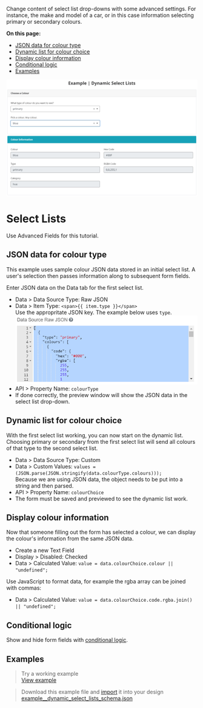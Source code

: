 Change content of select list drop-downs with some advanced settings. For instance, the make and model of a car, or in this case information selecting primary or secondary colours.

**On this page:**
* [JSON data for colour type](#JSON-data-for-colour-type)
* [Dynamic list for colour choice](#Dynamic-list-for-colour-choice)
* [Display colour information](#Display-colour-information)
* [Conditional logic](#Conditional-logic)
* [Examples](#examples)

![](images/dynamic_example.png)

# Select Lists
Use Advanced Fields for this tutorial.

## JSON data for colour type
This example uses sample colour JSON data stored in an initial select list. A user's selection then passes information along to subsequent form fields. 

Enter JSON data on the Data tab for the first select list. 
* Data > Data Source Type: Raw JSON
* Data > Item Type: `<span>{{ item.type }}</span>`<br>Use the appropritate JSON key. The example below uses `type`.<br>![](images/dynamic_json.png)
* API > Property Name: `colourType`
* If done correctly, the preview window will show the JSON data in the select list drop-down.

## Dynamic list for colour choice
With the first select list working, you can now start on the dynamic list. Choosing primary or secondary from the first select list will send all colours of that type to the second select list.

* Data > Data Source Type: Custom 
* Data > Custom Values: `values = (JSON.parse(JSON.stringify(data.colourType.colours)));`<br>Because we are using JSON data, the object needs to be put into a string and then parsed.
* API > Property Name: `colourChoice`
* The form must be saved and previewed to see the dynamic list work.

## Display colour information
Now that someone filling out the form has selected a colour, we can display the colour's information from the same JSON data.

* Create a new Text Field
* Display > Disabled: Checked
* Data > Calculated Value: `value = data.colourChoice.colour || "undefined";`

Use JavaScript to format data, for example the rgba array can be joined with commas:
* Data > Calculated Value: `value = data.colourChoice.code.rgba.join() || "undefined";`

## Conditional logic
Show and hide form fields with [conditional logic](Conditional-Forms).

## Examples
> Try a working example<br>
> [View example](https://chefs.nrs.gov.bc.ca/app/form/submit?f=4ee726e0-f7a7-49a1-8454-7325d2593a7d)

> Download this example file and [import](Import-Export) it into your design<br>
> [example__dynamic_select_lists_schema.json](examples/example__dynamic_select_lists_schema.json)